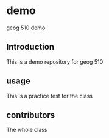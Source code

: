 # demo
geog 510 demo

## Introduction

This is a demo repository for geog 510

## usage
This is a practice test for the class

## contributors
The whole class 